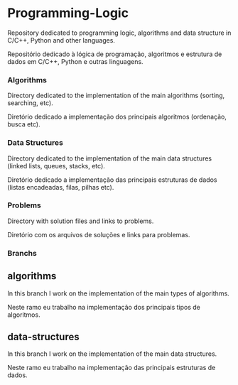 # Programming-Logic
<p>Repository dedicated to programming logic, algorithms and data structure in C/C++, Python and other languages.</p>
<p>Repositório dedicado à lógica de programação, algoritmos e estrutura de dados em C/C++, Python e outras linguagens.</p>

### Algorithms
<p>Directory dedicated to the implementation of the main algorithms (sorting, searching, etc).</p>
<p>Diretório dedicado a implementação dos principais algoritmos (ordenação, busca etc).</p>

### Data Structures
<p>Directory dedicated to the implementation of the main data structures (linked lists, queues, stacks, etc).</p>
<p>Diretório dedicado a implementação das principais estruturas de dados (listas encadeadas, filas, pilhas etc).</p>

### Problems
<p>Directory with solution files and links to problems.</p>
<p>Diretório com os arquivos de soluções e links para problemas.</p>

### Branchs

## algorithms
<p>In this branch I work on the implementation of the main types of algorithms.</p>
<p>Neste ramo eu trabalho na implementação dos principais tipos de algoritmos.</p>

## data-structures
<p>In this branch I work on the implementation of the main data structures.</p>
<p>Neste ramo eu trabalho na implementação das principais estruturas de dados.</p>

